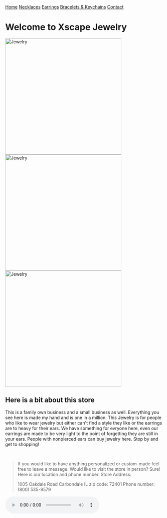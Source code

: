 
<html lang="en-US">
  <head>
      <meta charset="utf-8">
      <title>Jewelry Xscape</title>
      <meta name="description" content="Family owned business, abstract designs. Designs for men, women, and children."> 
      <meta name="keywords" content="family owned, designs, jewelry">
      <meta name="viewport" content="width=device-width, initial-scale=1.0">
      <link rel="main.css" href="/style/main.css">
      <div class="topnav">
          <a class="active" href="main.html">Home</a>
          <a href="necklace_pg.htm">Necklaces</a>
          <a href="earring_pg.htm">Earrings</a>
          <a href="brace & key_pg.htm">Bracelets & Keychains</a>
          <a href="contact_pg.htm">Contact</a>
      </div>    
    </head>
    <h1> Welcome to Xscape Jewelry</h1> 
    <body>
    <!--Three pictures layout here-->
    <div class="row">
      <div class="column">
        <img src="images/Collab_Board1.jpg" alt="Jewelry" style="width: 370px;height: 370px;">
      </div>
      <div class="column">
        <img src="images/Collab_Board2.jpg" alt="Jewelry" style="width: 370px; height: 370px;">
      </div>
      <div class="column">
        <img src="images/Collab_Board3.jpg" alt="Jewelry" style="width: 370px; height: 370px;">
    </div>
    </div>
 
<!--Backgroung information/Main Body-->

<h2> Here is a bit about this store</h2>
<p> This is a family own business and a small business as well. Everything you see here is made my hand and is one in a million. 
  This Jewelry is for people who like to wear jewelry but either can't find a style they like or the earrings are 
  to heavy for their ears. We have something for evryone here, even our earrings are made to be very
  light to the point of forgetting they are still in your ears. People with nonpierced ears can buy jewelry here. 
  Stop by and get to shopping!
</p><br>

<!--Little paragraph here-->
<blockquote> 
  <p> If you would like to have anything personalized or custom-made feel free to leave a message. 
    Would like to visit the store in person?
    Sure! Here is our location and phone number.
    Store Address:
  
  1005 Oakdale Road
  Carbondale IL 
  zip code: 72401
  Phone number: (800) 535-9579 
  </p>
</blockquote>
</body>

<audio controls autoplay>
  <source src="The Avator's Love.mp3" href="audio/The Avatar's Love.mp3">
  <source src="The Avators Love.ogg" href="audio/The Avatars Love.ogg">
Your browser does not support the audio element.
</audio>

